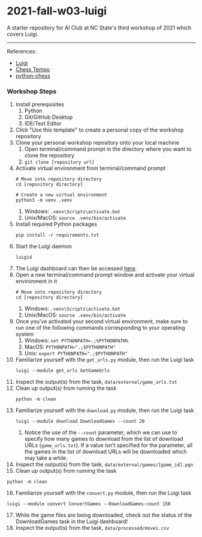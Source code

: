 # 2021-fall-w03-luigi

A starter repository for AI Club at NC State's third workshop of 2021 which covers Luigi.

-----

References:
- [Luigi](https://luigi.readthedocs.io/en/stable/index.html)
- [Chess Tempo](https://old.chesstempo.com/game-database.html)
- [python-chess](https://python-chess.readthedocs.io/en/latest/index.html)

### Workshop Steps
1. Install prerequisites
   1. Python
   2. Git/GitHub Desktop
   3. IDE/Text Editor
2. Click "Use this template" to create a personal copy of the workshop repository
3. Clone your personal workshop repository onto your local machine
   1. Open terminal/command prompt in the directory where you want to clone the repository
   2. `git clone [repository url]`
4. Activate virtual environment from terminal/command prompt
   ```
   # Move into repository directory
   cd [repository directory]
   
   # Create a new virtual environment
   python3 -m venv .venv
   ```
   1. Windows: `.venv\Scripts\activate.bat`
   2. Unix/MacOS: `source .venv/bin/activate`
5. Install required Python packages
   ```
   pip install -r requirements.txt
   ```
6. Start the Luigi daemon
   ```
   luigid
   ```
7. The Luigi dashboard can then be accessed [here](http://localhost:8082).
8. Open a new terminal/command prompt window and activate your virtual environment in it
   ```
   # Move into repository directory
   cd [repository directory]
   ```
   1. Windows: `.venv\Scripts\activate.bat`
   2. Unix/MacOS: `source .venv/bin/activate`
9. Once you've activated your second virtual environment, make sure to run one of the following commands corresponding to your operating system
   1. Windows: `set PYTHONPATH=.;%PYTHONPATH%`
   2. MacOS: `PYTHONPATH=".;$PYTHONPATH"`
   3. Unix: `export PYTHONPATH=".;$PYTHONPATH"`
10. Familiarize yourself with the `get_urls.py` module, then run the Luigi task
    ```
    luigi --module get_urls GetGameUrls
    ```
11. Inspect the output(s) from the task, `data/external/game_urls.txt`
12. Clean up output(s) from running the task
    ```
    python -m clean
    ```
13. Familiarize yourself with the `download.py` module, then run the Luigi task
    ```
    luigi --module download DownloadGames --count 20
    ```
    1. Notice the use of the `--count` parameter, which we can use to specify how many games to download from the list of download URLs (`game_urls.txt`). If a value isn't specified for the parameter, all the games in the list of download URLs will be downloaded which may take a while.
14. Inspect the output(s) from the task, `data/external/games/[game_id].pgn`
15. Clean up output(s) from running the task
   ```
   python -m clean
   ```
16. Familiarize yourself with the `convert.py` module, then run the Luigi task
   ```
   luigi --module convert ConvertGames --DownloadGames-count 150
   ```
17. While the game files are being downloaded, check out the status of the DownloadGames task in the Luigi dashboard!
18. Inspect the output(s) from the task, `data/processed/moves.csv`

